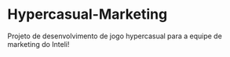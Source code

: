 # Hypercasual-Marketing
Projeto de desenvolvimento de jogo hypercasual para a equipe de marketing do Inteli!
